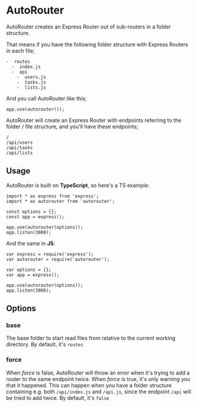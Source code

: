 # AutoRouter

AutoRouter creates an Express Router out of sub-routers in a folder
structure.

That means if you have the following folder structure with Express
Routers in each file;
```
-  routes
  -  index.js
  -  api
    -  users.js
    -  tasks.js
    -  lists.js
```

And you call AutoRouter like this;
```
app.use(autorouter());
```

AutoRouter will create an Express Router with endpoints referring
to the folder / file structure, and you'll have these endpoints;
```
/
/api/users
/api/tasks
/api/lists
```

## Usage

AutoRouter is built on **TypeScript**, so here's a TS example:

```
import * as express from 'express';
import * as autorouter from 'autorouter';

const options = {};
const app = express();

app.use(autorouter(options));
app.listen(3000);
```

And the same in **JS**:
```
var express = require('express');
var autorouter = require('autorouter');

var options = {};
var app = express();

app.use(autorouter(options));
app.listen(3000);
```

## Options

### base
The base folder to start read files from relative to the current working
directory. By default, it's `routes`

### force
When *force* is false, AutoRouter will throw an error when it's trying
to add a router to the same endpoint twice. When *force* is true, it's
only warning you that it happened. This can happen when you have a
folder structure containing e.g. both `/api/index.js` and `/api.js`,
since the endpoint `/api` will be tried to add twice. By default, it's
`false`
